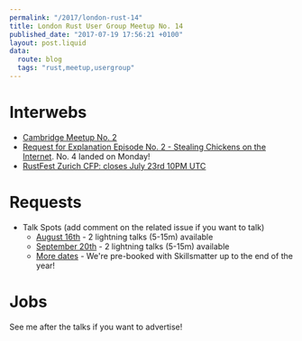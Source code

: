 ```yaml
---
permalink: "/2017/london-rust-14"
title: London Rust User Group Meetup No. 14
published_date: "2017-07-19 17:56:21 +0100"
layout: post.liquid
data:
  route: blog
  tags: "rust,meetup,usergroup"
---
```

# Interwebs

- [Cambridge Meetup No. 2](https://www.meetup.com/Cambridge-Rust-Meetup/events/240812524/)
- [Request for Explanation Episode No. 2 - Stealing Chickens on the Internet](https://request-for-explanation.github.io/podcast/ep2-stealing-chickens-on-the-internet/index.html). No. 4 landed on Monday!
- [RustFest Zurich CFP: closes July 23rd 10PM UTC](https://cfp.rustfest.eu/events/rustfest-ch)

# Requests

- Talk Spots (add comment on the related issue if you want to talk)
  - [August 16th](https://github.com/rust-community/talks/issues/45) - 2 lightning talks (5-15m) available
  - [September 20th](https://github.com/rust-community/talks/issues/46) - 2 lightning talks (5-15m) available
  - [More dates](https://github.com/rust-community/talks/labels/LDN) - We're pre-booked with Skillsmatter up to the end of the year!

# Jobs

See me after the talks if you want to advertise!
